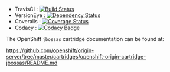 - TravisCI : [![Build Status](https://travis-ci.org/paoesco/famivac-gestionnaire.svg)](https://travis-ci.org/paoesco/famivac-gestionnaire)
- VersionEye : [![Dependency Status](https://www.versioneye.com/user/projects/558ea3f6316338001e000073/badge.svg?style=flat)](https://www.versioneye.com/user/projects/558ea3f6316338001e000073)
- Coveralls : [![Coverage Status](https://coveralls.io/repos/paoesco/famivac-gestionnaire/badge.svg?branch=master&service=github)](https://coveralls.io/github/paoesco/famivac-gestionnaire?branch=master)
- Codacy : [![Codacy Badge](https://api.codacy.com/project/badge/grade/14eb0f1c48d64909a87beddc0d2afb89)](https://www.codacy.com/app/pao-esco/famivac-gestionnaire)

The OpenShift `jbossas` cartridge documentation can be found at:

https://github.com/openshift/origin-server/tree/master/cartridges/openshift-origin-cartridge-jbossas/README.md
